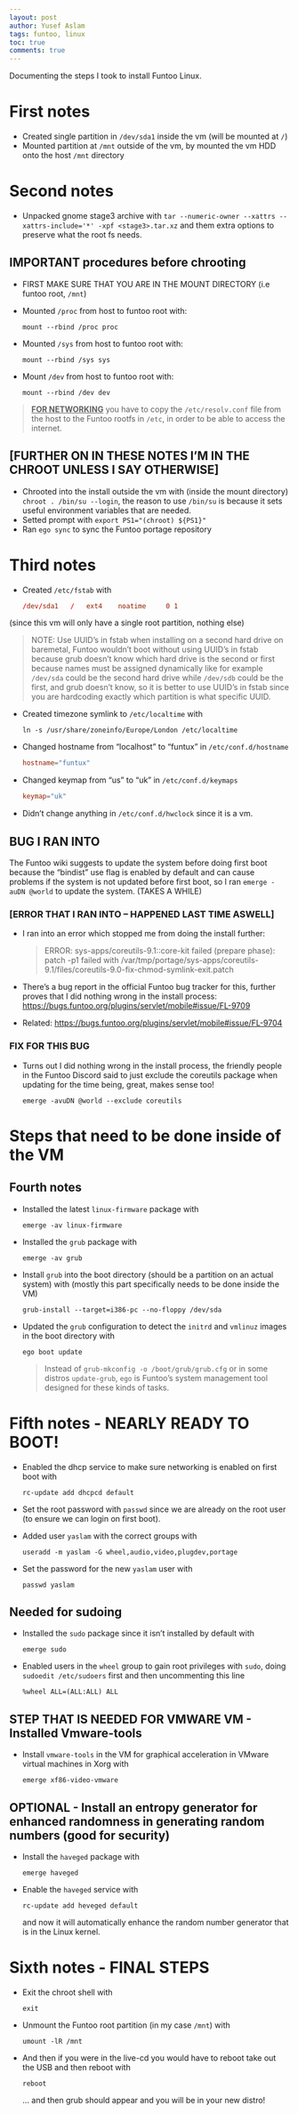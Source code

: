 ```yaml
---
layout: post
author: Yusef Aslam
tags: funtoo, linux
toc: true
comments: true
---
```


Documenting the steps I took to install Funtoo Linux.

# First notes

-   Created single partition in `/dev/sda1` inside the vm (will be mounted at `/`)
-   Mounted partition at `/mnt` outside of the vm, by mounted the vm HDD onto the
    host `/mnt` directory

# Second notes

-   Unpacked gnome stage3 archive with
    `tar --numeric-owner --xattrs --xattrs-include='*' -xpf <stage3>.tar.xz`
    and them extra options to preserve what the root fs needs.

## IMPORTANT procedures before chrooting

-   FIRST MAKE SURE THAT YOU ARE IN THE MOUNT DIRECTORY (i.e funtoo root, `/mnt`)
-   Mounted `/proc` from host to funtoo root with:

    ```shell
    mount --rbind /proc proc
    ```

-   Mounted `/sys` from host to funtoo root with:

    ```shell
    mount --rbind /sys sys
    ```

-   Mount `/dev` from host to funtoo root with:

    ```shell
    mount --rbind /dev dev
    ```

> **<u>FOR NETWORKING</u>** you have to copy the `/etc/resolv.conf` file from the host to the Funtoo rootfs in `/etc`, in order to be able to access the internet.

## [FURTHER ON IN THESE NOTES I&rsquo;M IN THE CHROOT UNLESS I SAY OTHERWISE]

-   Chrooted into the install outside the vm with (inside the mount directory) `chroot . /bin/su --login`, the reason to use `/bin/su` is because it sets useful environment variables that are needed.
-   Setted prompt with `export PS1="(chroot) ${PS1}"`
-   Ran `ego sync` to sync the Funtoo portage repository

# Third notes

-   Created `/etc/fstab` with

    ```conf
    /dev/sda1	/	ext4	noatime		0 1
    ```
(since this vm will only have a single root partition, nothing else)

>   NOTE: Use UUID&rsquo;s in fstab when installing on a second hard drive on baremetal, Funtoo wouldn&rsquo;t boot without using UUID&rsquo;s in fstab because grub doesn&rsquo;t know which hard drive is the second or first because names must be assigned dynamically like for example `/dev/sda` could be the second hard drive while `/dev/sdb` could be the first, and grub doesn&rsquo;t know, so it is better to use UUID&rsquo;s in fstab since you are hardcoding exactly which partition is what specific UUID.

-   Created timezone symlink to `/etc/localtime` with

    ```shell
    ln -s /usr/share/zoneinfo/Europe/London /etc/localtime
    ```
-   Changed hostname from &ldquo;localhost&rdquo; to &ldquo;funtux&rdquo; in `/etc/conf.d/hostname`

    ```conf
    hostname="funtux"
    ```
-   Changed keymap from &ldquo;us&rdquo; to &ldquo;uk&rdquo; in `/etc/conf.d/keymaps`

    ```conf
    keymap="uk"
    ```
-   Didn&rsquo;t change anything in `/etc/conf.d/hwclock` since it is a vm.

## BUG I RAN INTO

The Funtoo wiki suggests to update the system before doing first boot because
the &ldquo;bindist&rdquo; use flag is enabled by default and can cause
problems if the system is not updated before first boot, so I ran
`emerge -auDN @world` to update the system. (TAKES A WHILE)

### [ERROR THAT I RAN INTO &#x2013; HAPPENED LAST TIME ASWELL]

-   I ran into an error which stopped me from doing the install further:

    > ERROR: sys-apps/coreutils-9.1::core-kit failed (prepare phase):
     > patch -p1  failed with   /var/tmp/portage/sys-apps/coreutils-9.1/files/coreutils-9.0-fix-chmod-symlink-exit.patch

- There&rsquo;s a bug report in the official Funtoo bug tracker for this, further proves that I did nothing wrong in the install process: <https://bugs.funtoo.org/plugins/servlet/mobile#issue/FL-9709>
- Related: <https://bugs.funtoo.org/plugins/servlet/mobile#issue/FL-9704>

### FIX FOR THIS BUG

-   Turns out I did nothing wrong in the install process, the friendly people in the Funtoo Discord said to just exclude the coreutils package when updating for the time being, great, makes sense too!

    ```shell
    emerge -avuDN @world --exclude coreutils
    ```

# Steps that need to be done inside of the VM


## Fourth notes

-   Installed the latest `linux-firmware` package with

    ```shell
    emerge -av linux-firmware
    ```
-   Installed the `grub` package with

    ```shell 
    emerge -av grub
    ```
-   Install `grub` into the boot directory (should be a partition on an actual system) with (mostly this part specifically needs to be done inside the VM)

    ```shell
    grub-install --target=i386-pc --no-floppy /dev/sda
    ```
-   Updated the `grub` configuration to detect the `initrd` and `vmlinuz` images in the boot directory with

    ```shell
    ego boot update
    ```
    >   Instead of `grub-mkconfig -o /boot/grub/grub.cfg` or in some distros `update-grub`, `ego` is Funtoo&rsquo;s system management tool designed for these kinds of tasks.

# Fifth notes - NEARLY READY TO BOOT!

-   Enabled the dhcp service to make sure networking is enabled on first boot with
    
    ```shell
    rc-update add dhcpcd default
    ```
-   Set the root password with `passwd` since we are already on the root user (to ensure we can login on first boot).

-   Added user `yaslam` with the correct groups with
    
    ```shell
    useradd -m yaslam -G wheel,audio,video,plugdev,portage
    ```
-   Set the password for the new `yaslam` user with
    
    ```shell
    passwd yaslam
    ```

## Needed for sudoing

-   Installed the `sudo` package since it isn&rsquo;t installed by default with
   
    ```shell
    emerge sudo
    ```
-   Enabled users in the `wheel` group to gain root privileges with `sudo`, doing `sudoedit /etc/sudoers` first and then uncommenting this line
    
    ```shell
    %wheel ALL=(ALL:ALL) ALL
    ```

## STEP THAT IS NEEDED FOR VMWARE VM - Installed Vmware-tools

-   Install `vmware-tools` in the VM for graphical acceleration in VMware virtual machines in Xorg with
    
    ```shell
    emerge xf86-video-vmware
    ```

## OPTIONAL - Install an entropy generator for enhanced randomness in generating random numbers (good for security)

-   Install the `haveged` package with
    
    ```shell
    emerge haveged
    ```
-   Enable the `haveged` service with
    
    ```shell
    rc-update add heveged default
    ```
    
    and now it will automatically enhance the random number generator that is in the Linux kernel.

# Sixth notes - FINAL STEPS

-   Exit the chroot shell with
    
    ```shell
    exit
    ```
-   Unmount the Funtoo root partition (in my case `/mnt`) with
    
    ```shell
    umount -lR /mnt
    ```
-   And then if you were in the live-cd you would have to reboot take out the USB and then reboot with
    
    ```shell
    reboot
    ```
    ... and then grub should appear and you will be in your new distro!


